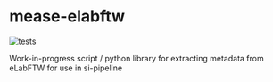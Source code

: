 # mease-elabftw

[![tests](https://github.com/spatial-model-editor/sme-contrib/workflows/Tests/badge.svg)](https://github.com/spatial-model-editor/sme-contrib/actions?query=workflow%3ATests)

Work-in-progress script / python library for extracting metadata from eLabFTW for use in si-pipeline
